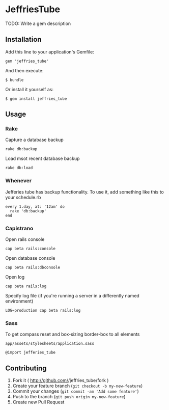 # JeffriesTube

TODO: Write a gem description

## Installation

Add this line to your application's Gemfile:

    gem 'jeffries_tube'

And then execute:

    $ bundle

Or install it yourself as:

    $ gem install jeffries_tube

## Usage

### Rake
Capture a database backup
```
rake db:backup
```

Load msot recent database backup
```
rake db:load
```

### Whenever
Jefferies tube has backup functionality. To use it, add something like this to your
schedule.rb
```
every 1.day, at: '12am' do
  rake 'db:backup'
end
```

### Capistrano

Open rails console
```
cap beta rails:console
```

Open database console
```
cap beta rails:dbconsole
```

Open log
```
cap beta rails:log
```

Specify log file (if you're running a server in a differently named environment)
```
LOG=production cap beta rails:log
```

### Sass

To get compass reset and box-sizing border-box to all elements

```
app/assets/stylesheets/application.sass

@import jefferies_tube
```

## Contributing

1. Fork it ( http://github.com/<my-github-username>/jeffries_tube/fork )
2. Create your feature branch (`git checkout -b my-new-feature`)
3. Commit your changes (`git commit -am 'Add some feature'`)
4. Push to the branch (`git push origin my-new-feature`)
5. Create new Pull Request
